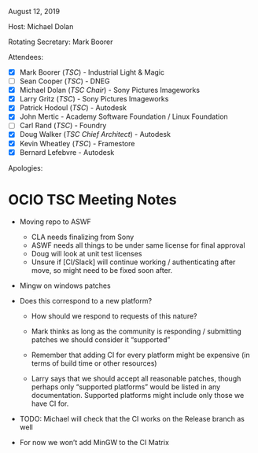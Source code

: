 <!-- SPDX-License-Identifier: CC-BY-4.0 -->
<!-- Copyright Contributors to the OpenColorIO Project. -->

August 12, 2019

Host: Michael Dolan

Rotating Secretary: Mark Boorer

Attendees:
  * [X] Mark Boorer (_TSC_) - Industrial Light & Magic
  * [ ] Sean Cooper (_TSC_) - DNEG
  * [X] Michael Dolan (_TSC Chair_) - Sony Pictures Imageworks
  * [X] Larry Gritz (_TSC_) - Sony Pictures Imageworks
  * [X] Patrick Hodoul (_TSC_) - Autodesk
  * [X] John Mertic - Academy Software Foundation / Linux Foundation
  * [ ] Carl Rand (_TSC_) - Foundry
  * [X] Doug Walker (_TSC Chief Architect_) - Autodesk
  * [X] Kevin Wheatley (_TSC_) - Framestore
  * [X] Bernard Lefebvre - Autodesk

Apologies:

# **OCIO TSC Meeting Notes**

* Moving repo to ASWF
  - CLA needs finalizing from Sony
  - ASWF needs all things to be under same license for final approval
  - Doug will look at unit test licenses
  - Unsure if [CI/Slack] will continue working / authenticating after move, so might need to be fixed soon after.

* Mingw on windows patches
 - Does this correspond to a new platform?
   - How should we respond to requests of this nature?

   - Mark thinks as long as the community is responding / submitting patches
     we should consider it “supported”
   - Remember that adding CI for every platform might be expensive (in terms of build time or other resources)

   - Larry says that we should accept all reasonable patches, though perhaps only “supported platforms” would be listed in any documentation. Supported platforms might include only those we have CI for.

  - TODO: Michael will check that the CI works on the Release branch as well

  - For now we won’t add MinGW to the CI Matrix
